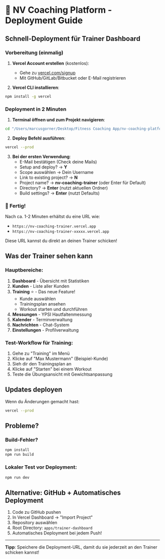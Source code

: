 # 🚀 NV Coaching Platform - Deployment Guide

## Schnell-Deployment für Trainer Dashboard

### Vorbereitung (einmalig)

1. **Vercel Account erstellen** (kostenlos):
   - Gehe zu [vercel.com/signup](https://vercel.com/signup)
   - Mit GitHub/GitLab/Bitbucket oder E-Mail registrieren

2. **Vercel CLI installieren**:
```bash
npm install -g vercel
```

### Deployment in 2 Minuten

1. **Terminal öffnen und zum Projekt navigieren**:
```bash
cd "/Users/marcusgorner/Desktop/Fitness Coaching App/nv-coaching-platform/apps/trainer-dashboard"
```

2. **Deploy Befehl ausführen**:
```bash
vercel --prod
```

3. **Bei der ersten Verwendung**:
   - E-Mail bestätigen (Check deine Mails)
   - Setup and deploy? → **Y**
   - Scope auswählen → Dein Username
   - Link to existing project? → **N**
   - Project name? → **nv-coaching-trainer** (oder Enter für Default)
   - Directory? → **Enter** (nutzt aktuellen Ordner)
   - Build settings? → **Enter** (nutzt Defaults)

### 🎉 Fertig!

Nach ca. 1-2 Minuten erhältst du eine URL wie:
- `https://nv-coaching-trainer.vercel.app`
- `https://nv-coaching-trainer-xxxxx.vercel.app`

Diese URL kannst du direkt an deinen Trainer schicken!

## Was der Trainer sehen kann

### Hauptbereiche:
1. **Dashboard** - Übersicht mit Statistiken
2. **Kunden** - Liste aller Kunden
3. **Training** ⭐ - Das neue Feature!
   - Kunde auswählen
   - Trainingsplan ansehen
   - Workout starten und durchführen
4. **Messungen** - YPSI Hautfaltenmessung
5. **Kalender** - Terminverwaltung
6. **Nachrichten** - Chat-System
7. **Einstellungen** - Profilverwaltung

### Test-Workflow für Training:
1. Gehe zu "Training" im Menü
2. Klicke auf "Max Mustermann" (Beispiel-Kunde)
3. Sieh dir den Trainingsplan an
4. Klicke auf "Starten" bei einem Workout
5. Teste die Übungsansicht mit Gewichtsanpassung

## Updates deployen

Wenn du Änderungen gemacht hast:
```bash
vercel --prod
```

## Probleme?

### Build-Fehler?
```bash
npm install
npm run build
```

### Lokaler Test vor Deployment:
```bash
npm run dev
```

## Alternative: GitHub + Automatisches Deployment

1. Code zu GitHub pushen
2. In Vercel Dashboard → "Import Project"
3. Repository auswählen
4. Root Directory: `apps/trainer-dashboard`
5. Automatisches Deployment bei jedem Push!

---

**Tipp**: Speichere die Deployment-URL, damit du sie jederzeit an den Trainer schicken kannst!